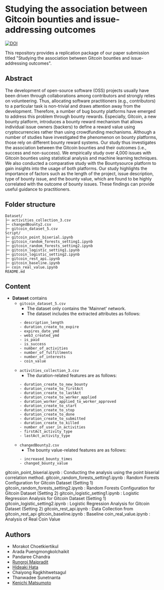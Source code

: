 # Studying the association between Gitcoin bounties and issue-addressing outcomes

[![DOI](https://zenodo.org/badge/DOI/10.5281/zenodo.8313155.svg)](https://doi.org/10.5281/zenodo.8313155)

This repository provides a replication package of our paper submission titled "Studying the association between Gitcoin bounties and issue-addressing outcomes". 

## Abstract

The development of open-source software (OSS) projects usually have been driven through collaborations among contributors and strongly relies on volunteering. Thus, allocating software practitioners (e.g., contributors) to a particular task is non-trivial and draws attention away from the development. Therefore, a number of bug bounty platforms have emerged to address this problem through bounty rewards. Especially, Gitcoin, a new bounty platform, introduces a bounty reward mechanism that allows individual issue owners (backers) to define a reward value using cryptocurrencies rather than using crowdfunding mechanisms. Although a number of studies have investigated the phenomenon on bounty platforms, those rely on different bounty reward systems. Our study thus investigates the association between the Gitcoin bounties and their outcomes (i.e., success and non-success). We empirically study over 4,000 issues with Gitcoin bounties using statistical analysis and machine learning techniques. We also conducted a comparative study with the Bountysource platform to gain insights into the usage of both platforms. Our study highlights the importance of factors such as the length of the project, issue description, type of bounty issue, and the bounty value, which are found to be highly correlated with the outcome of bounty issues. These findings can provide useful guidance to practitioners.

## Folder structure
```
Dataset/
├─ activities_collection_3.csv
├─ changedBounty2.csv
├─ gitcoin_dataset_5.csv
Script/
├─ gitcoin_point_biserial.ipynb 
├─ gitcoin_random_forests_setting1.ipynb
├─ gitcoin_random_forests_setting2.ipynb 
├─ gitcoin_logistic_setting1.ipynb 
├─ gitcoin_logistic_setting2.ipynb 
├─ gitcoin_rest_api.ipynb 
├─ gitcoin_baseline.ipynb 
├─ coin_real_value.ipynb
README.md
```

## Content
- **Dataset** contains
  - `gitcoin_dataset_5.csv`
    - The dataset only contains the 'Mainnet' network.
    - The dataset includes the extracted attributes as follows:
    ```
    - description_length
    - duration_create_to_expire
    - expires_date_ymd
    - web3_created_ymd
    - is_paid
    - is_success
    - number_of_activities
    - number_of_fulfillments
    - number_of_interests
    - coin_value
    ```
  - `activities_collection_3.csv`
    - The duration-related features are as follows:
    ```
    - duration_create_to_new_bounty
    - duration_create_to_firstAct
    - duration_create_to_lastAct
    - duration_create_to_worker_applied
    - duration_worker_applied_to_worker_approved
    - duration_create_to_start
    - duration_create_to_stop
    - duration_create_to_done
    - duration_create_to_submitted
    - duration_create_to_killed
    - number_of_user_in_activities
    - firstAct_activity_type
    - lastAct_activity_type
    ```
  - `changedBounty2.csv`
    - The bounty value-related features are as follows:
    ```
    - increased_bounty_times
    - changed_bounty_value
    ```


gitcoin_point_biserial.ipynb : Conducting the analysis using the point biserial correlation method.
gitcoin_random_forests_setting1.ipynb : Random Forests Configuration for Gitcoin Dataset (Setting 1)
gitcoin_random_forests_setting2.ipynb : Random Forests Configuration for Gitcoin Dataset (Setting 2)
gitcoin_logistic_setting1.ipynb : Logistic Regression Analysis for Gitcoin Dataset (Setting 1)
gitcoin_logistic_setting2.ipynb : Logistic Regression Analysis for Gitcoin Dataset (Setting 2)
gitcoin_rest_api.ipynb : Data Collection from gitcoin_rest_api
gitcoin_baseline.ipynb : Baseline
coin_real_value.ipynb : Analysis of Real Coin Value

## Authors
- Morakot Choetkiertikul
- Arada Puengmongkolchaikit
- Pandaree Chandra
- [Rungroj Maipradit](https://rungroj-m.github.io)
- [Hideaki Hata](https://hideakihata.github.io/)
- Chaiyong Ragkhitwetsagul
- Thanwadee Sunetnanta
- [Kenichi Matsumoto](https://matsumotokenichi.github.io/)
